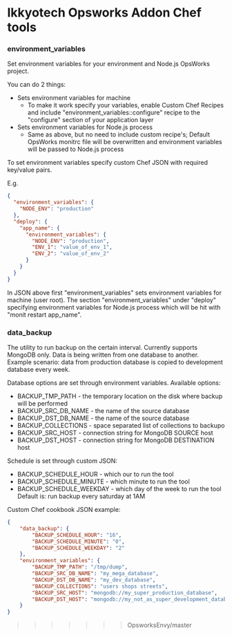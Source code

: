 Ikkyotech Opsworks Addon Chef tools
===================================

### environment_variables

Set environment variables for your environment and Node.js OpsWorks project.

You can do 2 things:
* Sets environment variables for machine
	* To make it work specify your variables, enable Custom Chef Recipes and include "environment_variables::configure" recipe to the "configure" section of your application layer
* Sets environment variables for Node.js process
	* Same as above, but no need to include custom recipe's; Default OpsWorks monitrc file will be overwritten and environment variables will be passed to Node.js process

To set environment variables specify custom Chef JSON with required key/value pairs.

E.g. 
```json
{
  "environment_variables": {
    "NODE_ENV": "production"
  },
  "deploy": { 
    "app_name": {
      "environment_variables": {
        "NODE_ENV": "production",
        "ENV_1": "value_of_env_1",
        "ENV_2": "value_of_env_2"
      }
    }
  }
}
```

In JSON above first "environment_variables" sets environment variables for machine (user root).
The section "environment_variables" under "deploy" specifying environment variables for Node.js process which will be hit with "monit restart app_name".

### data_backup

The utility to run backup on the certain interval. Currently supports MongoDB only. Data is being written from one database to another. Example scenario: data from production database is copied to development database every week.

Database options are set through environment variables.
Available options:
* BACKUP_TMP_PATH - the temporary location on the disk where backup will be performed
* BACKUP_SRC_DB_NAME - the name of the source database
* BACKUP_DST_DB_NAME - the name of the source database
* BACKUP_COLLECTIONS - space separated list of collections to backupo
* BACKUP_SRC_HOST - connection string for MongoDB SOURCE host
* BACKUP_DST_HOST - connection string for MongoDB DESTINATION host 

Schedule is set through custom JSON:
* BACKUP_SCHEDULE_HOUR - which our to run the tool
* BACKUP_SCHEDULE_MINUTE - which minute to run the tool
* BACKUP_SCHEDULE_WEEKDAY - which day of the week to run the tool
Default is: run backup every saturday at 1AM

Custom Chef cookbook JSON example:
```json
{
	"data_backup": {
		"BACKUP_SCHEDULE_HOUR": "16",
		"BACKUP_SCHEDULE_MINUTE": "0",
		"BACKUP_SCHEDULE_WEEKDAY": "2"
	},
	"environment_variables": {
		"BACKUP_TMP_PATH": "/tmp/dump",
		"BACKUP_SRC_DB_NAME": "my_mega_database",
		"BACKUP_DST_DB_NAME": "my_dev_database",
		"BACKUP_COLLECTIONS": "users shops streets",
		"BACKUP_SRC_HOST": "mongodb://my_super_production_database",
		"BACKUP_DST_HOST": "mongodb://my_not_as_super_development_database"
	}
}
```
>>>>>>> OpsworksEnvy/master
